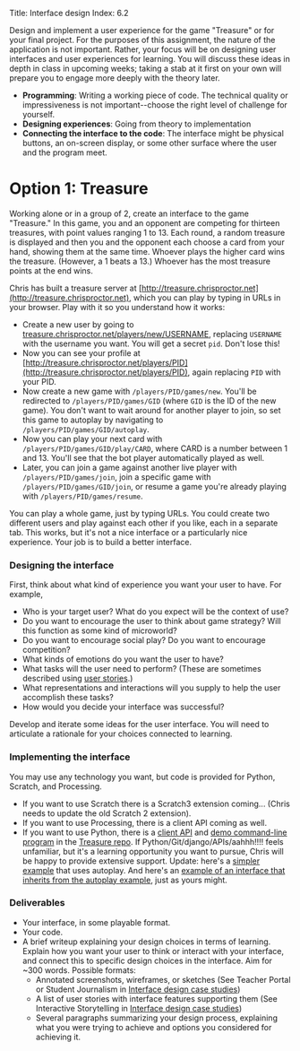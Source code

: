 Title: Interface design
Index: 6.2

Design and implement a user experience for the game "Treasure" or for your final project. For the purposes of this assignment, 
the nature of the application is not important. Rather, your focus will be on designing user interfaces and 
user experiences for learning. You will discuss these ideas in depth in class in upcoming weeks; taking a stab at it first
on your own will prepare you to engage more deeply with the theory later.

- **Programming**: Writing a working piece of code. The technical quality or impressiveness is not important--choose the right level of challenge for yourself.
- **Designing experiences**: Going from theory to implementation
- **Connecting the interface to the code**: The interface might be physical buttons, an on-screen display, or some other surface where the user and the program meet.

# Option 1: Treasure

Working alone or in a group of 2, create an interface to the game "Treasure." In this game, you and an opponent are competing for thirteen treasures, with point values ranging 1 to 13. 
Each round, a random treasure is displayed and then you and the opponent each choose a card from your hand, showing them at the same time. Whoever plays the higher card wins the treasure. 
(However, a 1 beats a 13.) Whoever has the most treasure points at the end wins. 

Chris has built a treasure server at [http://treasure.chrisproctor.net](http://treasure.chrisproctor.net), which you can play by typing in URLs in your browser. Play with it so you understand
how it works:

- Create a new user by going to [treasure.chrisproctor.net/players/new/USERNAME](http://treasure.chrisproctor.net/players/new/USERNAME), replacing `USERNAME` with the username you want. You will get a 
  secret `pid`. Don't lose this!
- Now you can see your profile at [http://treasure.chrisproctor.net/players/PID](http://treasure.chrisproctor.net/players/PID), again replacing `PID` with your PID.
- Now create a new game with `/players/PID/games/new`. You'll be redirected to `/players/PID/games/GID` (where `GID` is the ID of the new game). You don't want to wait around for another player to join,
  so set this game to autoplay by navigating to `/players/PID/games/GID/autoplay`. 
- Now you can play your next card with `/players/PID/games/GID/play/CARD`, where CARD is a number between 1 and 13. You'll see that the bot player automatically played as well.
- Later, you can join a game against another live player with `/players/PID/games/join`, join a specific game with `/players/PID/games/GID/join`, or resume a game you're already playing with `/players/PID/games/resume`.

You can play a whole game, just by typing URLs. You could create two different users and play against each other if you like, each in a separate tab. This works, but it's not a nice interface or a particularly 
nice experience. Your job is to build a better interface. 

### Designing the interface

First, think about what kind of experience you want your user to have. For example, 

- Who is your target user? What do you expect will be the context of use?
- Do you want to encourage the user to think about game strategy? Will this function as some kind of microworld? 
- Do you want to encourage social play? Do you want to encourage competition?
- What kinds of emotions do you want the user to have?
- What tasks will the user need to perform? (These are sometimes described using [user stories](https://en.wikipedia.org/wiki/User_story).) 
- What representations and interactions will you supply to help the user accomplish these tasks?
- How would you decide your interface was successful?

Develop and iterate some ideas for the user interface. You will need to articulate a rationale for your choices connected to learning.

### Implementing the interface
You may use any technology you want, but code is provided for Python, Scratch, and Processing. 

- If you want to use Scratch there is a Scratch3 extension coming... (Chris needs to update the old Scratch 2 extension).
- If you want to use Processing, there is a client API coming as well.
- If you want to use Python, there is a [client API](https://github.com/cproctor/treasure/blob/master/treasure/api.py) and [demo command-line program](https://github.com/cproctor/treasure/blob/master/treasure/client.py) in the [Treasure repo](https://github.com/cproctor/treasure). If Python/Git/django/APIs/aahhh!!!! feels unfamiliar, but it's a learning opportunity you want to pursue, Chris will be happy to provide extensive support. Update: here's a [simpler example](https://github.com/cproctor/treasure/blob/master/treasure/client_autoplay.py) that uses autoplay. And here's an [example of an interface that inherits from the autoplay example](https://github.com/cproctor/treasure/blob/master/treasure/example_client.py), just as yours might. 

### Deliverables

- Your interface, in some playable format.
- Your code. 
- A brief writeup explaining your design choices in terms of learning. Explain how you want your user to think or interact with your interface, and connect this to specific design choices in the interface. Aim for ~300 words. Possible formats:
    - Annotated screenshots, wireframes, or sketches (See Teacher Portal or Student Journalism in [Interface design case studies]({filename}/curriculum/interface.md))
    - A list of user stories with interface features supporting them (See Interactive Storytelling in [Interface design case studies]({filename}/curriculum/interface.md))
    - Several paragraphs summarizing your design process, explaining what you were trying to achieve and options you considered for achieving it. 
